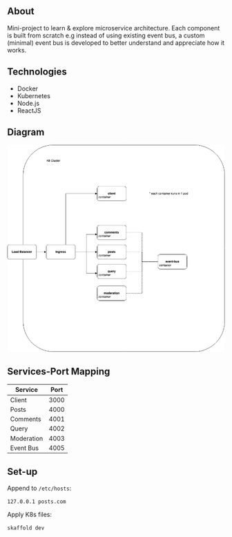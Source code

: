 ## About

Mini-project to learn & explore microservice architecture.
Each component is built from scratch e.g instead of using existing event bus, a custom (minimal) event bus is developed to better understand and appreciate how it works.

## Technologies

- Docker
- Kubernetes
- Node.js
- ReactJS

## Diagram

![](diagram.png "Diagram")

## Services-Port Mapping

| Service    | Port |
| ---------- | ---- |
| Client     | 3000 |
| Posts      | 4000 |
| Comments   | 4001 |
| Query      | 4002 |
| Moderation | 4003 |
| Event Bus  | 4005 |

## Set-up

Append to `/etc/hosts`:

```
127.0.0.1 posts.com
```

Apply K8s files:

```
skaffold dev
```
